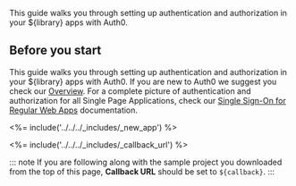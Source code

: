 This guide walks you through setting up authentication and authorization in your ${library} apps with Auth0.

## Before you start

This guide walks you through setting up authentication and authorization in your ${library} apps with Auth0. If you are new to Auth0 we suggest you check our [Overview](https://auth0.com/docs/overview). For a complete picture of authentication and authorization for all Single Page Applications, check our [Single Sign-On for Regular Web Apps](https://auth0.com/docs/architecture-scenarios/application/web-app-sso#authentication-flow) documentation.

<%= include('../../../_includes/_new_app') %>

<%= include('../../../_includes/_callback_url') %>

::: note
If you are following along with the sample project you downloaded from the top of this page, **Callback URL** should be set to
`${callback}`.
:::
